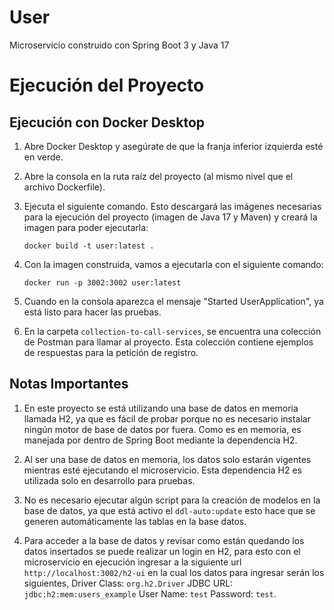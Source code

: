 # User
Microservicio construido con Spring Boot 3 y Java 17
# Ejecución del Proyecto
## Ejecución con Docker Desktop

1. Abre Docker Desktop y asegúrate de que la franja inferior izquierda esté en verde.

2. Abre la consola en la ruta raíz del proyecto (al mismo nivel que el archivo Dockerfile).

3. Ejecuta el siguiente comando. Esto descargará las imágenes necesarias para la ejecución del proyecto (imagen de Java 17 y Maven) y creará la imagen para poder ejecutarla:

    ```
    docker build -t user:latest .
    ```

4. Con la imagen construida, vamos a ejecutarla con el siguiente comando:

    ```
    docker run -p 3002:3002 user:latest
    ```

5. Cuando en la consola aparezca el mensaje "Started UserApplication", ya está listo para hacer las pruebas.

6. En la carpeta `collection-to-call-services`, se encuentra una colección de Postman para llamar al proyecto. Esta colección contiene ejemplos de respuestas para la petición de registro.

## Notas Importantes

1. En este proyecto se está utilizando una base de datos en memoria llamada H2, ya que es fácil de probar porque no es necesario instalar ningún motor de base de datos por fuera. Como es en memoria, es manejada por dentro de Spring Boot mediante la dependencia H2.

2. Al ser una base de datos en memoria, los datos solo estarán vigentes mientras esté ejecutando el microservicio. Esta dependencia H2 es utilizada solo en desarrollo para pruebas.

3. No es necesario ejecutar algún script para la creación de modelos en la base de datos, ya que está activo el `ddl-auto:update` esto hace que se generen automáticamente las tablas en la base datos.

4. Para acceder a la base de datos y revisar como están quedando los datos insertados se puede realizar un login en H2, para esto con el microservicio en ejecución ingresar a la siguiente url `http://localhost:3002/h2-ui` en la cual los datos para ingresar serán los siguientes, Driver Class: `org.h2.Driver` JDBC URL: `jdbc:h2:mem:users_example` User Name: `test` Password: `test`.
